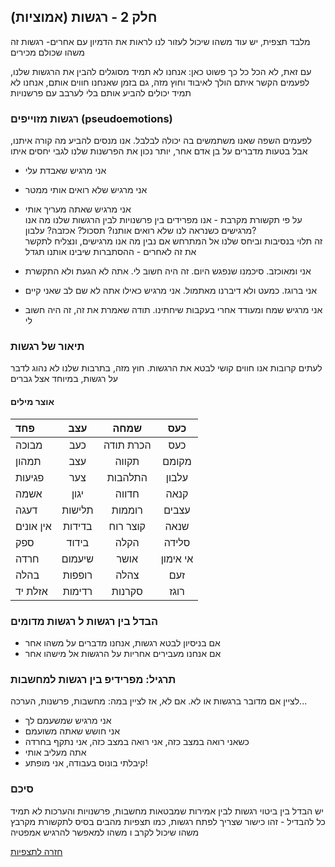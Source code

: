 ## חלק 2 - רגשות (אמוציות)

מלבד תצפית, יש עוד משהו שיכול לעזור לנו לראות את הדמיון עם אחרים-  רגשות  זה משהו שכולם מכירים
 
 עם זאת,  לא הכל כל כך פשוט כאן: אנחנו לא תמיד מסוגלים להבין את הרגשות שלנו, לפעמים הקשר איתם הולך לאיבוד 
  וחוץ מזה, גם בזמן שאנחנו חווים אותם, אנחנו לא תמיד יכולים להביע אותם בלי לערבב עם פרשנויות
  
  
### רגשות מזוייפים (pseudoemotions)
לפעמים השפה שאנו משתמשים בה יכולה לבלבל. אנו מנסים להביע מה קורה איתנו, אבל בטעות מדברים על בן אדם אחר, יותר נכון את הפרשנות שלנו לגבי יחסים איתו
- אני מרגיש שאבדת עלי
- אני מרגיש שלא רואים אותי ממטר
- אני מרגיש שאתה מעריך אותי   
   על פי תקשורת מקרבת - אנו מפרידים בין פרשנויות לבין הרגשות שלנו
מה אנו מרגישים כשנראה לנו שלא רואים אותנו? תסכול? אכזבה? עלבון?   
זה תלוי בנסיבות וביחס שלנו אל המתרחש
אם נבין מה אנו מרגישים, ונצליח לתקשר את זה לאחרים - ההסתברות שיבינו אותנו תגדל

- אני ומאוכזב. סיכמנו שנפגש היום. זה היה חשוב לי. אתה לא הגעת ולא התקשרת
- אני ברוגז. כמעט ולא דיברנו מאתמול. אני מרגיש כאילו אתה לא שם לב שאני קיים
- אני מרגיש שמח ומעודד אחרי בעקבות שיחתינו. תודה שאמרת את זה, זה היה חשוב לי

### תיאור של רגשות
לעתים קרובות אנו חווים קושי לבטא את הרגשות. חוץ מזה, בתרבות שלנו לא נהוג לדבר על רגשות, במיוחד אצל גברים
#### אוצר מילים
| פחד     |עצב     | שמחה     | כעס| 
| :------------- | :----------: | :----------: |:----------: |
|  מבוכה | כעב  | הכרת תודה | כעס|
|  תמהון | עצב  | תקווה | מקומם|
|  פגיעות | צער  | התלהבות | עלבון|
|  אשמה | יגון  | חדווה | קנאה|
|  דעגה | תלישות  | רוממות | עצבים|
|  אין אונים | בדידות  | קוצר רוח | שנאה|
|  ספק | בידוד  | הקלה | סלידה|
|  חרדה | שיעמום  | אושר | אי אימון|
|  בהלה | רופפות  | צהלה | זעם|
|  אזלת יד | רדימות  | סקרנות | רוגז|

### הבדל בין רגשות ל רגשות מדומים
- אם בניסיון לבטא רגשות, אנחנו מדברים על משהו אחר
- אם אנחנו מעבירים אחריות על הרגשות אל מישהו אחר

### תרגיל: מפרידיפ בין רגשות למחשבות
לציין אם מדובר ברגשות או לא. אם לא, אז לציין במה: מחשבות, פרשנות, הערכה...

- אני מרגיש שמשעמם לך
- אני חושש שאתה משועמם
- כשאני רואה במצב כזה, אני רואה במצב כזה, אני נתקף בחרדה
- אתה מעליב אותי
- קיבלתי בונוס בעבודה, אני מופתע!

### סיכם
יש הבדל בין ביטוי רגשות לבין אמירות שמבטאות מחשבות, פרשנויות והערכות
לא תמיד כל להבדיל - זהו כישור שצריך לפתח
רגשות, כמו תצפיות מהבים בסיס לתקשורת מקרבץ משהו שיכול לקרב ו משהו למאפשר להרגיש אמפטיה


[חזרה לתצפיות](https://github.com/vega113/rhetoric_mastery/blob/master/nno1.md)
